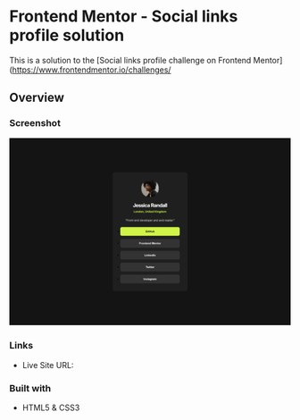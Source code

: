# Frontend Mentor - Social links profile solution

This is a solution to the [Social links profile challenge on Frontend Mentor](https://www.frontendmentor.io/challenges/ 

## Overview

### Screenshot

![](./design/screenshot.png)

### Links

- Live Site URL: 

### Built with

- HTML5 & CSS3
